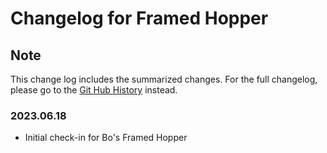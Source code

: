 # Changelog for Framed Hopper

## Note

This change log includes the summarized changes.
For the full changelog, please go to the [Git Hub History][history] instead.

### 2023.06.18

- Initial check-in for Bo's Framed Hopper

[history]: https://github.com/MarkusBordihn/BOs-Framed-Hopper/commits/main

